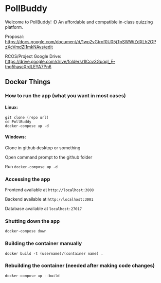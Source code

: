 # PollBuddy
Welcome to PollBuddy! :D
An affordable and compatible in-class quizzing platform.

Proposal: https://docs.google.com/document/d/1wp2vGtrof0U05jTpSWWiZdXLh2OPzXcVmdZi1mkNAvs/edit

RCOS/Project Google Drive: https://drive.google.com/drive/folders/1lCov3Guqql_E-tnq5hascXrdLEYA7Pn6

## Docker Things
### How to run the app (what you want in most cases)
#### Linux:
```
git clone (repo url)
cd PollBuddy
docker-compose up -d
```
#### Windows:
Clone in github desktop or something

Open command prompt to the github folder

Run `docker-compose up -d`

### Accessing the app
Frontend available at `http://localhost:3000`

Backend available at `http://localhost:3001`

Database available at `localhost:27017`

### Shutting down the app
```
docker-compose down
```

### Building the container manually
```
docker build -t (username)/(container name) .
```

### Rebuilding the container (needed after making code changes)
```
docker-compose up --build
```